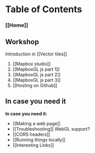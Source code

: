 # Table of Contents

### [[Home]]

## **Workshop**

Introduction in [[Vector tiles]]

1. [[Mapbox studio]]
2. [[MapboxGL js part 1]]
3. [[MapboxGL js part 2]]
4. [[MapboxGL js part 3]]
5. [[Hosting on Github]]


## **In case you need it**

**In case you need it:**
* [[Making a web page]]
* [[Troubleshooting]] WebGL support? 
* [[CORS headers]]
* [[Running things locally]]
* [[Interesting Links]]